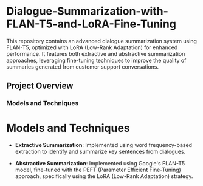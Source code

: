 # Dialogue-Summarization-with-FLAN-T5-and-LoRA-Fine-Tuning
This repository contains an advanced dialogue summarization system using FLAN-T5, optimized with LoRA (Low-Rank Adaptation) for enhanced performance. It features both extractive and abstractive summarization approaches, leveraging fine-tuning techniques to improve the quality of summaries generated from customer support conversations.

## Project Overview

### Models and Techniques

# Models and Techniques

- **Extractive Summarization**: Implemented using word frequency-based extraction to identify and summarize key sentences from dialogues.

- **Abstractive Summarization**: Implemented using Google's FLAN-T5 model, fine-tuned with the PEFT (Parameter Efficient Fine-Tuning) approach, specifically using the LoRA (Low-Rank Adaptation) strategy.
